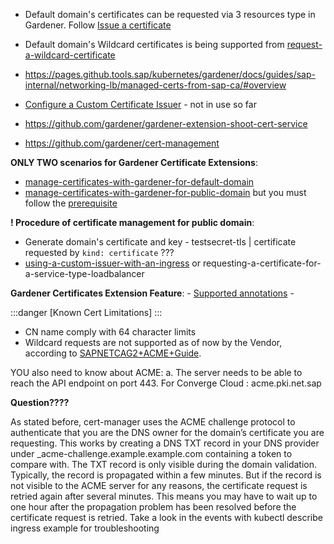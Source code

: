 
- Default domain's certificates can be requested via 3 resources type in Gardener. Follow [Issue a certificate](https://gardener.cloud/docs/extensions/others/gardener-extension-shoot-cert-service/request_default_domain_cert/#issue-a-certificate)
- Default domain's Wildcard certificates is being supported from [request-a-wildcard-certificate](https://gardener.cloud/docs/extensions/others/gardener-extension-shoot-cert-service/request_default_domain_cert/#request-a-wildcard-certificate)


- https://pages.github.tools.sap/kubernetes/gardener/docs/guides/sap-internal/networking-lb/managed-certs-from-sap-ca/#overview
- [Configure a Custom Certificate Issuer](https://pages.github.tools.sap/kubernetes/gardener/docs/guides/sap-internal/networking-lb/managed-certs-from-sap-ca/#configure-a-custom-certificate-issuer)  - not in use so far
- https://github.com/gardener/gardener-extension-shoot-cert-service
- https://github.com/gardener/cert-management

__ONLY TWO scenarios for Gardener Certificate Extensions__:
- [manage-certificates-with-gardener-for-default-domain](https://gardener.cloud/docs/guides/networking/certificate-extension-default-domain/#manage-certificates-with-gardener-for-default-domain)
- [manage-certificates-with-gardener-for-public-domain](https://pages.github.tools.sap/kubernetes/gardener/docs/guides/networking/certificate-extension/#manage-certificates-with-gardener-for-public-domain) but you must follow the [prerequisite](https://pages.github.tools.sap/kubernetes/gardener/docs/guides/sap-internal/networking-lb/managed-certs-from-sap-ca/#prerequisites)

__! Procedure of certificate management for public domain__:
- Generate domain's certificate and key - testsecret-tls | certificate requested by `kind: certificate` ???
- [using-a-custom-issuer-with-an-ingress](https://pages.github.tools.sap/kubernetes/gardener/docs/guides/sap-internal/networking-lb/managed-certs-from-sap-ca/#using-a-custom-issuer-with-an-ingress) or requesting-a-certificate-for-a-service-type-loadbalancer


__Gardener Certificates Extension Feature__:
    - [Supported annotations](https://pages.github.tools.sap/kubernetes/gardener/docs/guides/networking/certificate-extension/#supported-attributes)
    - 

:::danger [Known Cert Limitations]
:::
- CN name comply with 64 character limits 
- Wildcard requests are not supported as of now by the Vendor, according to [SAPNETCAG2+ACME+Guide](https://wiki.one.int.sap/wiki/display/PKI/SAPNETCAG2+ACME+Guide). 



YOU also need to know about ACME:
a. The server needs to be able to reach the API endpoint on port 443. For Converge Cloud : acme.pki.net.sap

__Question????__

As stated before, cert-manager uses the ACME challenge protocol to authenticate that you are the DNS owner for the domain’s certificate you are requesting. This works by creating a DNS TXT record in your DNS provider under _acme-challenge.example.example.com containing a token to compare with. The TXT record is only visible during the domain validation. Typically, the record is propagated within a few minutes. But if the record is not visible to the ACME server for any reasons, the certificate request is retried again after several minutes. This means you may have to wait up to one hour after the propagation problem has been resolved before the certificate request is retried. Take a look in the events with kubectl describe ingress example for troubleshooting